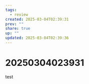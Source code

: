 ```yaml
---
tags:
  - review
created: 2025-03-04T02:39:31
prev: ""
share: true
up: ""
updated: 2025-03-04T02:39:36
---
```

  
# 20250304023931  
  
test  
